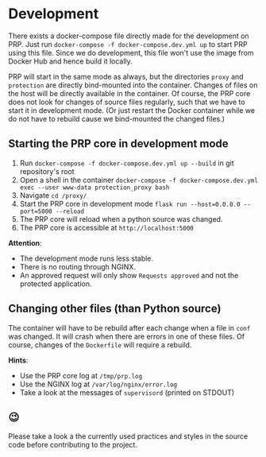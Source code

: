 # Development

There exists a docker-compose file directly made for the development on PRP. 
Just run `docker-compose -f docker-compose.dev.yml up` to start PRP using this file.
Since we do development, this file won't use the image from Docker Hub and hence build it 
locally. 

PRP will start in the same mode as always, but the directories `proxy` and `protection`
are directly bind-mounted into the container. Changes of files on the host will be directly
available in the container. Of course, the PRP core does not look for changes of source files
regularly, such that we have to start it in development mode. (Or just restart the Docker container while we 
do not have to rebuild cause we bind-mounted the changed files.)

## Starting the PRP core in development mode
1. Run `docker-compose -f docker-compose.dev.yml up --build` in git repository's root
2. Open a shell in the container `docker-compose -f docker-compose.dev.yml exec --user www-data protection_proxy bash`
3. Navigate `cd /proxy/`
4. Start the PRP core in development mode `flask run --host=0.0.0.0 --port=5000 --reload`
5. The PRP core will reload when a python source was changed.
6. The PRP core is accessible at `http://localhost:5000`

**Attention**:
- The development mode runs less stable.
- There is no routing through NGINX.
- An approved request will only show `Requests approved` and not the protected application.

## Changing other files (than Python source)
The container will have to be rebuild after each change when a file in `conf`
was changed. It will crash when there are errors in one of these files.
Of course, changes of the `Dockerfile` will require a rebuild.

**Hints**:
- Use the PRP core log at `/tmp/prp.log`
- Use the NGINX log at `/var/log/nginx/error.log`
- Take a look at the messages of `supervisord` (printed on STDOUT)

## :wink:
Please take a look a the currently used practices and styles in the 
source code before contributing to the project.
